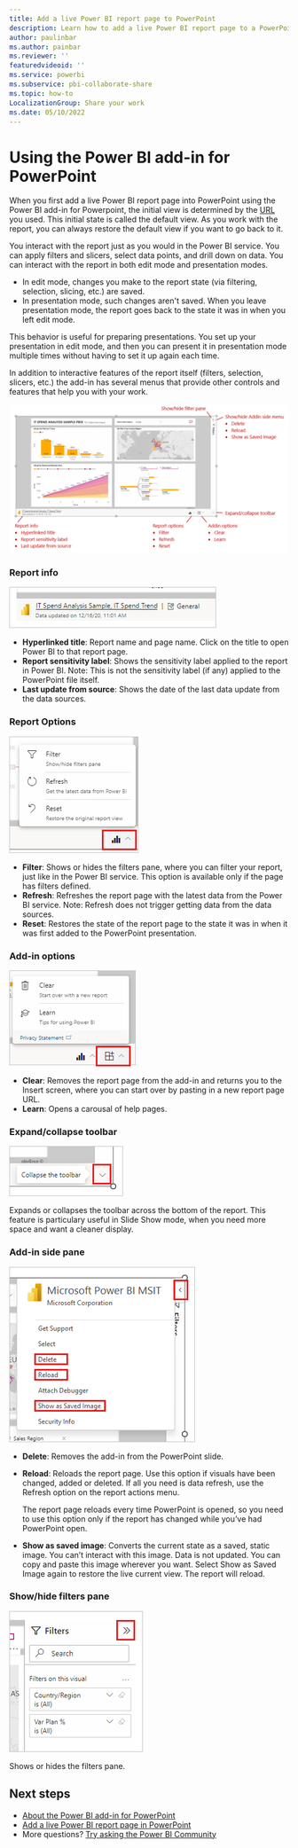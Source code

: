 ```yaml
---
title: Add a live Power BI report page to PowerPoint
description: Learn how to add a live Power BI report page to a PowerPoint slide using the Power BI PowerPoint add-in, and how to work with the report page in PowerPoint.
author: paulinbar
ms.author: painbar
ms.reviewer: ''
featuredvideoid: ''
ms.service: powerbi
ms.subservice: pbi-collaborate-share
ms.topic: how-to
LocalizationGroup: Share your work
ms.date: 05/10/2022
---
```


# Using the Power BI add-in for PowerPoint

When you first add a live Power BI report page into PowerPoint using the Power BI add-in for Powerpoint, the initial view is determined by the [URL](./service-power-bi-powerpoint-add-in-install.md#get-the-report-page-url) you used. This initial state is called the default view. As you work with the report, you can always restore the default view if you want to go back to it.

You interact with the report just as you would in the Power BI service. You can apply filters and slicers, select data points, and drill down on data. You can interact with the report in both edit mode and presentation modes.
* In edit mode, changes you make to the report state (via filtering, selection, slicing, etc.) are saved.
* In presentation mode, such changes aren't saved. When you leave presentation mode, the report goes back to the state it was in when you left edit mode.

This behavior is useful for preparing presentations. You set up your presentation in edit mode, and then you can present it in presentation mode multiple times without having to set it up again each time.

In addition to interactive features of the report itself (filters, selection, slicers, etc.) the add-in has several menus that provide other controls and features that help you with your work.

![Screenshot of embedded Power B I report page in PowerPoint, with controls labeled.](media/service-power-bi-powerpoint-add-in-add-report/embedded-report-page-controls.png)

### Report info

![Screenshot of Power BI add-in for PowerPoint report info.](media/service-power-bi-powerpoint-add-in-add-report/power-bi-powerpoint-addin-report-info.png)

* **Hyperlinked title**: Report name and page name. Click on the title to open Power BI to that report page.
* **Report sensitivity label**: Shows the sensitivity label applied to the report in Power BI. Note: This is not the sensitivity label (if any) applied to the PowerPoint file itself.
* **Last update from source**: Shows the date of the last data update from the data sources.

### Report Options

![Screenshot of Power BI add-in for PowerPoint report options menu.](media/service-power-bi-powerpoint-add-in-add-report/power-bi-powerpoint-addin-report-options.png)

* **Filter**: Shows or hides the filters pane, where you can filter your report, just like in the Power BI service. This option is available only if the page has filters defined.
* **Refresh**: Refreshes the report page with the latest data from the Power BI service. Note: Refresh does not trigger getting data from the data sources.
* **Reset**: Restores the state of the report page to the state it was in when it was first added to the PowerPoint presentation.

### Add-in options

![Screenshot of Power BI add-in for PowerPoint add-in options menu.](media/service-power-bi-powerpoint-add-in-add-report/power-bi-powerpoint-addin-addin-options.png)

* **Clear**: Removes the report page from the add-in and returns you to the Insert screen, where you can start over by pasting in a new report page URL.
* **Learn**: Opens a carousal of help pages.

### Expand/collapse toolbar

![Screenshot of Power BI add-in for PowerPoint expand/collapse toolbar control.](media/service-power-bi-powerpoint-add-in-add-report/power-bi-powerpoint-addin-expand-collapse-toolbar.png)

Expands or collapses the toolbar across the bottom of the report. This feature is particulary useful in Slide Show mode, when you need more space and want a cleaner display.

### Add-in side pane

![Screenshot of Power BI add-in for PowerPoint add-in side pane.](media/service-power-bi-powerpoint-add-in-add-report/power-bi-powerpoint-addin-addin-sidebar.png)
* **Delete**: Removes the add-in from the PowerPoint slide.
* **Reload**: Reloads the report page. Use this option if visuals have been changed, added or deleted. If all you need is data refresh, use the Refresh option on the report actions menu.
    
    The report page reloads every time PowerPoint is opened, so you need to use this option only if the report has changed while you’ve had PowerPoint open.
* **Show as saved image**: Converts the current state as a saved, static image. You can’t interact with this image. Data is not updated. You can copy and paste this image wherever you want. Select Show as Saved Image again to restore the live current view. The report will reload.

### Show/hide filters pane

![Screenshot of Power BI add-in for PowerPoint show/hide filter pane control.](media/service-power-bi-powerpoint-add-in-add-report/power-bi-powerpoint-addin-show-hide-filter-pane.png)

Shows or hides the filters pane.

## Next steps

* [About the Power BI add-in for PowerPoint](./service-power-bi-powerpoint-add-in-about.md)
* [Add a live Power BI report page in PowerPoint](./service-power-bi-powerpoint-add-in-install.md)
* More questions? [Try asking the Power BI Community](https://community.powerbi.com/)
